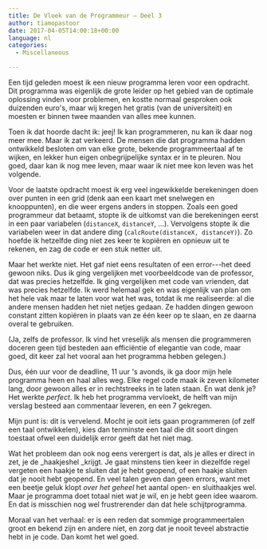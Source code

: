 ```yaml
---
title: De Vloek van de Programmeur – Deel 3
author: tiamopastoor
date: 2017-04-05T14:00:18+00:00
language: nl
categories:
  - Miscellaneous

---
```

Een tijd geleden moest ik een nieuw programma leren voor een opdracht. Dit programma was eigenlijk de grote leider op het gebied van de optimale oplossing vinden voor problemen, en kostte normaal gesproken ook duizenden euro's, maar wij kregen het gratis (van de universiteit) en moesten er binnen twee maanden van alles mee kunnen.

Toen ik dat hoorde dacht ik: jeej! Ik kan programmeren, nu kan ik daar nog meer mee. Maar ik zat verkeerd. De mensen die dat programma hadden ontwikkeld besloten om van elke grote, bekende programmeertaal af te wijken, en lekker hun eigen onbegrijpelijke syntax er in te pleuren. Nou goed, daar kan ik nog mee leven, maar waar ik niet mee kon leven was het volgende.


Voor de laatste opdracht moest ik erg veel ingewikkelde berekeningen doen over punten in een grid (denk aan een kaart met snelwegen en knooppunten), en die weer ergens anders in stoppen. Zoals een goed programmeur dat betaamt, stopte ik de uitkomst van die berekeningen eerst in een paar variabelen (`distanceX`, `distanceY`, ...). Vervolgens stopte ik die variabelen weer in dat andere ding (`calcRoute(distanceX, distanceY)`). Zo hoefde ik hetzelfde ding niet zes keer te kopiëren en opnieuw uit te rekenen, en zag de code er een stuk netter uit.

Maar het werkte niet. Het gaf niet eens resultaten of een error---het deed gewoon niks. Dus ik ging vergelijken met voorbeeldcode van de professor, dat was precies hetzelfde. Ik ging vergelijken met code van vrienden, dat was precies hetzelfde. Ik werd helemaal gek en was eigenlijk van plan om het hele vak maar te laten voor wat het was, totdat ik me realiseerde: al die andere mensen hadden het niet netjes gedaan. Ze hadden dingen gewoon constant zitten kopiëren in plaats van ze één keer op te slaan, en ze daarna overal te gebruiken.

(Ja, zelfs de professor. Ik vind het vreselijk als mensen die programmeren doceren geen tijd besteden aan efficiëntie of elegantie van code, maar goed, dit keer zal het vooral aan het programma hebben gelegen.)

Dus, één uur voor de deadline, 11 uur 's avonds, ik ga door mijn hele programma heen en haal alles weg. Elke regel code maak ik zeven kilometer lang, door gewoon alles er in rechtstreeks in te laten staan. En wat denk je? Het werkte _perfect_. Ik heb het programma vervloekt, de helft van mijn verslag besteed aan commentaar leveren, en een 7 gekregen.

Mijn punt is: dit is vervelend. Mocht je ooit iets gaan programmeren (of zelf een taal ontwikkelen), kies dan tenminste een taal die dit soort dingen toestaat ofwel een duidelijk error geeft dat het niet mag.

Wat het probleem dan ook nog eens verergert is dat, als je alles er direct in zet, je de _haakjeshel _krijgt. Je gaat minstens tien keer in diezelfde regel vergeten een haakje te sluiten dat je hebt geopend, of een haakje sluiten dat je nooit hebt geopend. En veel talen geven dan geen errors, want met een beetje geluk klopt _over het geheel_ het aantal open- en sluithaakjes wel. Maar je programma doet totaal niet wat je wil, en je hebt geen idee waarom. En dat is misschien nog wel frustrerender dan dat hele schijtprogramma.

Moraal van het verhaal: er is een reden dat sommige programmeertalen groot en bekend zijn en andere niet, en zorg dat je nooit teveel abstractie hebt in je code. Dan komt het wel goed.
